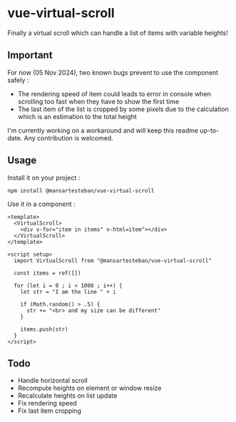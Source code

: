# vue-virtual-scroll

Finally a virtual scroll which can handle a list of items with variable heights! 

## Important

For now (05 Nov 2024), two known bugs prevent to use the component safely :

- The rendering speed of item could leads to error in console when scrolling too fast when they have to show the first time 
- The last item of the list is cropped by some pixels due to the calculation which is an estimation to the total height 

I'm currently working on a workaround and will keep this readme up-to-date. Any contribution is welcomed.

## Usage 

Install it on your project :

```
npm install @mansartesteban/vue-virtual-scroll
```

Use it in a component :

```vue
<template>
  <VirtualScroll>
    <div v-for="item in items" v-html=item"></div>
  </VirtualScroll>
</template>

<script setup>
  import VirtualScroll from "@mansartesteban/vue-virtual-scroll"

  const items = ref([])

  for (let i = 0 ; i < 1000 ; i++) {
    let str = "I am the line " + i

    if (Math.random() > .5) {
      str += "<br> and my size can be different" 
    }

    items.push(str)
  } 
</script>
```

## Todo

- Handle horizontal scroll
- Recompute heights on element or window resize
- Recalculate heights on list update 
- Fix rendering speed
- Fix last item cropping 
